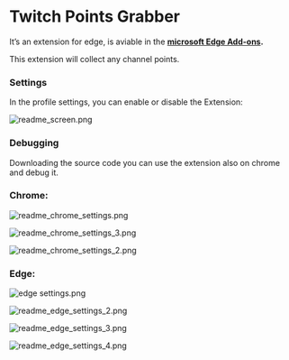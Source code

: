 # Twitch Points Grabber

It’s an extension for edge, is aviable in the **[microsoft Edge Add-ons](https://microsoftedge.microsoft.com/addons/detail/twitch-points-grabber/neogiolcgikjffanekkhendpeedoiika).**

This extension will collect any channel points.

### Settings

In the profile settings, you can enable or disable the Extension:

![readme_screen.png]([Twitch%20Points%20Grabber%20d29f383caf20424bb829dbc56c40aa2f/readme_screen.png](https://github.com/Mene-hub/Twitch-Points-Grabber/blob/main/screen/readme_screen.png))

### Debugging

Downloading the source code you can use the extension also on chrome and debug it.

### Chrome:

![readme_chrome_settings.png](Twitch%20Points%20Grabber%20d29f383caf20424bb829dbc56c40aa2f/readme_chrome_settings.png)

![readme_chrome_settings_3.png](Twitch%20Points%20Grabber%20d29f383caf20424bb829dbc56c40aa2f/readme_chrome_settings_3.png)

![readme_chrome_settings_2.png](Twitch%20Points%20Grabber%20d29f383caf20424bb829dbc56c40aa2f/readme_chrome_settings_2.png)

### Edge:

![edge settings.png](Twitch%20Points%20Grabber%20d29f383caf20424bb829dbc56c40aa2f/edge_settings.png)

![readme_edge_settings_2.png](Twitch%20Points%20Grabber%20d29f383caf20424bb829dbc56c40aa2f/readme_edge_settings_2.png)

![readme_edge_settings_3.png](Twitch%20Points%20Grabber%20d29f383caf20424bb829dbc56c40aa2f/readme_edge_settings_3.png)

![readme_edge_settings_4.png](Twitch%20Points%20Grabber%20d29f383caf20424bb829dbc56c40aa2f/readme_edge_settings_4.png)
